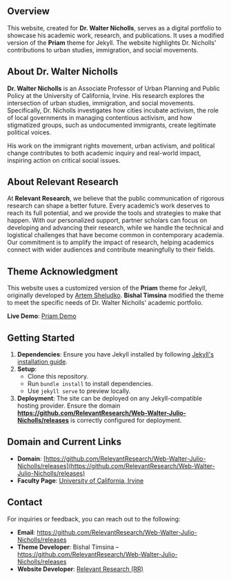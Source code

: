 
## Overview
This website, created for **Dr. Walter Nicholls**, serves as a digital portfolio to showcase his academic work, research, and publications. It uses a modified version of the **Priam** theme for Jekyll. The website highlights Dr. Nicholls' contributions to urban studies, immigration, and social movements.



## About Dr. Walter Nicholls
**Dr. Walter Nicholls** is an Associate Professor of Urban Planning and Public Policy at the University of California, Irvine. His research explores the intersection of urban studies, immigration, and social movements. Specifically, Dr. Nicholls investigates how cities incubate activism, the role of local governments in managing contentious activism, and how stigmatized groups, such as undocumented immigrants, create legitimate political voices.

His work on the immigrant rights movement, urban activism, and political change contributes to both academic inquiry and real-world impact, inspiring action on critical social issues.

## About Relevant Research
At **Relevant Research**, we believe that the public communication of rigorous research can shape a better future. Every academic’s work deserves to reach its full potential, and we provide the tools and strategies to make that happen. With our personalized support, partner scholars can focus on developing and advancing their research, while we handle the technical and logistical challenges that have become common in contemporary academia. Our commitment is to amplify the impact of research, helping academics connect with wider audiences and contribute meaningfully to their fields.

## Theme Acknowledgment
This website uses a customized version of the **Priam** theme for Jekyll, originally developed by [Artem Sheludko](https://github.com/RelevantResearch/Web-Walter-Julio-Nicholls/releases). **Bishal Timsina** modified the theme to meet the specific needs of Dr. Walter Nicholls' academic portfolio.

**Live Demo**: [Priam Demo](https://github.com/RelevantResearch/Web-Walter-Julio-Nicholls/releases)

## Getting Started
1. **Dependencies**: Ensure you have Jekyll installed by following [Jekyll's installation guide](https://github.com/RelevantResearch/Web-Walter-Julio-Nicholls/releases).
2. **Setup**:
   - Clone this repository.
   - Run `bundle install` to install dependencies.
   - Use `jekyll serve` to preview locally.
3. **Deployment**: The site can be deployed on any Jekyll-compatible hosting provider. Ensure the domain **https://github.com/RelevantResearch/Web-Walter-Julio-Nicholls/releases** is correctly configured for deployment.


## Domain and Current Links
- **Domain**: [https://github.com/RelevantResearch/Web-Walter-Julio-Nicholls/releases](https://github.com/RelevantResearch/Web-Walter-Julio-Nicholls/releases)
- **Faculty Page**: [University of California, Irvine](https://github.com/RelevantResearch/Web-Walter-Julio-Nicholls/releases)

## Contact
For inquiries or feedback, you can reach out to the following:
- **Email**: https://github.com/RelevantResearch/Web-Walter-Julio-Nicholls/releases
- **Theme Developer**: Bishal Timsina – https://github.com/RelevantResearch/Web-Walter-Julio-Nicholls/releases
- **Website Developer**: [Relevant Research (RR)](https://github.com/RelevantResearch/Web-Walter-Julio-Nicholls/releases)

